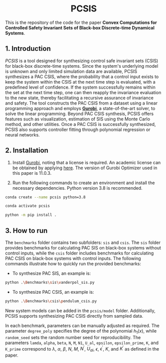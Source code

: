 <div align="center">
  	<h1>
    	PCSIS
  	</h1>
</div>

This is the repository of the code for the paper **Convex Computations for Controlled Safety Invariant Sets of Black-box Discrete-time Dynamical Systems**.



## 1. Introduction

*PCSIS* is a tool designed for synthesizing control safe invariant sets (CSIS) for black-box discrete-time systems. Since the system's underlying model is unknown and only limited simulation data are available, PCSIS synthesizes a PAC CSIS, where the probability that a control input exists to keep the system within the CSIS at the next time step is evaluated, with a predefined level of confidence. If the system successfully remains within the set at the next time step, one can then reapply the invariance evaluation to the new state, thereby facilitating a recursive assurance of invariance and safety. The tool constructs the PAC CSIS from a dataset using a linear programming approach and employs **[Gurobi](https://www.gurobi.com/downloads/)**, a state-of-the-art solver, to solve the linear programming. Beyond PAC CSIS synthesis, PCSIS offers features such as visualization, estimation of SIS using the Monte Carlo method, and other utilities. Once a PAC CSIS is successfully synthesized, PCSIS also supports controller fitting through polynomial regression or neural networks.



## 2. Installation

1. Install [Gurobi](https://www.gurobi.com/downloads/), noting that a license is required. An academic license can be obtained by applying [here](https://www.gurobi.com/features/academic-named-user-license/). The version of Gurobi Optimizer used in this paper is 11.0.3.



2. Run the following commands to create an environment and install the necessary dependencies. Python version 3.8 is recommended. 

```bash
conda create --name pcsis python=3.8

conda activate pcsis

python -m pip install .
```



## 3. How to run

The `benchmarks` folder contains two subfolders: `sis` and `csis`. The `sis` folder provides benchmarks for calculating PAC SIS on black-box systems without control inputs, while the `csis` folder includes benchmarks for calculating PAC CSIS on black-box systems with control inputs. The following commands illustrate how to quickly run the provided benchmarks:

- To synthesize PAC SIS, an example is:

```bash
python .\Benchmarks\sis\vanderpol_sis.py
```

- To synthesize PAC CSIS, an example is:

```bash
python .\Benchmarks\csis\pendulum_csis.py
```



New system models can be added in the `pcsis/model` folder. Additionally, PCSIS supports synthesizing PAC CSIS directly from sampled data.



In each benchmark, parameters can be manually adjusted as required. The parameter `degree_poly` specifies the degree of the polynomial $h_1(x)$, while `random_seed` sets the random number seed for reproducibility. The parameters `lamda`, `alpha`, `beta`, `N`, `M`, `N1`, `U_al`, `epsilon`, `epsilon_prime`, `K`, and `K_prime` correspond to $\lambda$, $\alpha$, $\beta$, $N$, $M$, $N^\prime$, $U_{al}$, $\epsilon$, $\epsilon^\prime$, $K$, and $K^\prime$ as defined in the paper.



